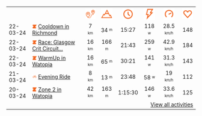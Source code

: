 <table>
    <tr>
        <th></th>
        <th></th>
        <th align="center"><img src="https://raw.githubusercontent.com/robiningelbrecht/strava-activities/master/public/distance.svg" width="30" alt="distance" title="distance"/></th>
        <th align="center"><img src="https://raw.githubusercontent.com/robiningelbrecht/strava-activities/master/public/elevation.svg" width="30" alt="elevation" title="elevation"/></th>
        <th align="center"><img src="https://raw.githubusercontent.com/robiningelbrecht/strava-activities/master/public/time.svg" width="30" alt="time" title="time"/></th>
        <th align="center"><img src="https://raw.githubusercontent.com/robiningelbrecht/strava-activities/master/public/average-watt.svg" width="30" alt="average watts" title="average watts"/></th>
        <th align="center"><img src="https://raw.githubusercontent.com/robiningelbrecht/strava-activities/master/public/average-speed.svg" width="30" alt="average speed" title="average speed"/></th>
        <th align="center"><img src="https://raw.githubusercontent.com/robiningelbrecht/strava-activities/master/public/heart-rate.svg" width="30" alt="average heart rate" title="average heart rate"/></th>
    </tr>
            <tr>
            <td>22-03-24</td>
            <td>
                                <img src="https://raw.githubusercontent.com/robiningelbrecht/strava-activities/master/public/activity-virtual-ride-zwift.svg" width="12" alt="Cooldown in Richmond" title="Cooldown in Richmond"/>
<a href="https://www.strava.com/activities/11015445737" title="Kcal: 104 | Gear: None ">Cooldown in Richmond</a>
            </td>
            <td align="center">7 <sup><sub>km</sub></sup></td>
            <td align="center">34 <sup><sub>m</sub></sup></td>
            <td align="center">15:27</td>
            <td align="center">118 <sup><sub>w</sub></sup></td>
            <td align="center">28.5 <sup><sub>km/h</sub></sup></td>
            <td align="center">148</td>
        </tr>
            <tr>
            <td>22-03-24</td>
            <td>
                                <img src="https://raw.githubusercontent.com/robiningelbrecht/strava-activities/master/public/activity-virtual-ride-zwift.svg" width="12" alt="Race: Glasgow Crit Circuit - Sprint Race 3 | Zwift Games (B) on Glasgow Crit Circuit in Scotland" title="Race: Glasgow Crit Circuit - Sprint Race 3 | Zwift Games (B) on Glasgow Crit Circuit in Scotland"/>
<a href="https://www.strava.com/activities/11015343477" title="Kcal: 396 | Gear: None ">Race: Glasgow Crit Circuit...</a>
            </td>
            <td align="center">16 <sup><sub>km</sub></sup></td>
            <td align="center">166 <sup><sub>m</sub></sup></td>
            <td align="center">21:43</td>
            <td align="center">259 <sup><sub>w</sub></sup></td>
            <td align="center">42.9 <sup><sub>km/h</sub></sup></td>
            <td align="center">184</td>
        </tr>
            <tr>
            <td>22-03-24</td>
            <td>
                                <img src="https://raw.githubusercontent.com/robiningelbrecht/strava-activities/master/public/activity-virtual-ride-zwift.svg" width="12" alt="WarmUp in Watopia" title="WarmUp in Watopia"/>
<a href="https://www.strava.com/activities/11015159644" title="Kcal: 245 | Gear: None ">WarmUp in Watopia</a>
            </td>
            <td align="center">16 <sup><sub>km</sub></sup></td>
            <td align="center">65 <sup><sub>m</sub></sup></td>
            <td align="center">30:21</td>
            <td align="center">141 <sup><sub>w</sub></sup></td>
            <td align="center">31.3 <sup><sub>km/h</sub></sup></td>
            <td align="center">143</td>
        </tr>
            <tr>
            <td>21-03-24</td>
            <td>
                <img src="https://raw.githubusercontent.com/robiningelbrecht/strava-activities/master/public/activity-ride.svg" width="12" alt="Evening Ride" title="Evening Ride"/>
<a href="https://www.strava.com/activities/11010762564" title="Kcal: 177 | Gear: None ">Evening Ride</a>
            </td>
            <td align="center">8 <sup><sub>km</sub></sup></td>
            <td align="center">13 <sup><sub>m</sub></sup></td>
            <td align="center">23:48</td>
            <td align="center">58 <sup><sub>w</sub></sup></td>
            <td align="center">19 <sup><sub>km/h</sub></sup></td>
            <td align="center">112</td>
        </tr>
            <tr>
            <td>20-03-24</td>
            <td>
                                <img src="https://raw.githubusercontent.com/robiningelbrecht/strava-activities/master/public/activity-virtual-ride-zwift.svg" width="12" alt="Zone 2 in Watopia" title="Zone 2 in Watopia"/>
<a href="https://www.strava.com/activities/11002317943" title="Kcal: 632 | Gear: None ">Zone 2 in Watopia</a>
            </td>
            <td align="center">42 <sup><sub>km</sub></sup></td>
            <td align="center">163 <sup><sub>m</sub></sup></td>
            <td align="center">1:15:30</td>
            <td align="center">146 <sup><sub>w</sub></sup></td>
            <td align="center">33.6 <sup><sub>km/h</sub></sup></td>
            <td align="center">125</td>
        </tr>
                <tr>
            <td colspan="8" align="right"><a href="https://github.com/robiningelbrecht/strava-activities#activities">View all activities</a></td>
        </tr>
    </table>
